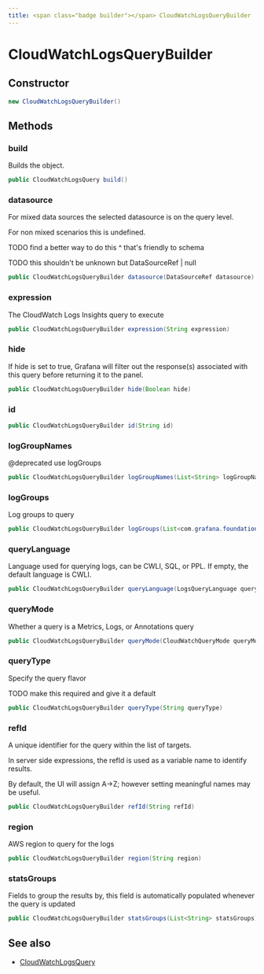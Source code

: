 ```yaml
---
title: <span class="badge builder"></span> CloudWatchLogsQueryBuilder
---
```

# <span class="badge builder"></span> CloudWatchLogsQueryBuilder

## Constructor

```java
new CloudWatchLogsQueryBuilder()
```
## Methods

### <span class="badge object-method"></span> build

Builds the object.

```java
public CloudWatchLogsQuery build()
```

### <span class="badge object-method"></span> datasource

For mixed data sources the selected datasource is on the query level.

For non mixed scenarios this is undefined.

TODO find a better way to do this ^ that's friendly to schema

TODO this shouldn't be unknown but DataSourceRef | null

```java
public CloudWatchLogsQueryBuilder datasource(DataSourceRef datasource)
```

### <span class="badge object-method"></span> expression

The CloudWatch Logs Insights query to execute

```java
public CloudWatchLogsQueryBuilder expression(String expression)
```

### <span class="badge object-method"></span> hide

If hide is set to true, Grafana will filter out the response(s) associated with this query before returning it to the panel.

```java
public CloudWatchLogsQueryBuilder hide(Boolean hide)
```

### <span class="badge object-method"></span> id

```java
public CloudWatchLogsQueryBuilder id(String id)
```

### <span class="badge object-method"></span> logGroupNames

@deprecated use logGroups

```java
public CloudWatchLogsQueryBuilder logGroupNames(List<String> logGroupNames)
```

### <span class="badge object-method"></span> logGroups

Log groups to query

```java
public CloudWatchLogsQueryBuilder logGroups(List<com.grafana.foundation.cog.Builder<LogGroup>> logGroups)
```

### <span class="badge object-method"></span> queryLanguage

Language used for querying logs, can be CWLI, SQL, or PPL. If empty, the default language is CWLI.

```java
public CloudWatchLogsQueryBuilder queryLanguage(LogsQueryLanguage queryLanguage)
```

### <span class="badge object-method"></span> queryMode

Whether a query is a Metrics, Logs, or Annotations query

```java
public CloudWatchLogsQueryBuilder queryMode(CloudWatchQueryMode queryMode)
```

### <span class="badge object-method"></span> queryType

Specify the query flavor

TODO make this required and give it a default

```java
public CloudWatchLogsQueryBuilder queryType(String queryType)
```

### <span class="badge object-method"></span> refId

A unique identifier for the query within the list of targets.

In server side expressions, the refId is used as a variable name to identify results.

By default, the UI will assign A->Z; however setting meaningful names may be useful.

```java
public CloudWatchLogsQueryBuilder refId(String refId)
```

### <span class="badge object-method"></span> region

AWS region to query for the logs

```java
public CloudWatchLogsQueryBuilder region(String region)
```

### <span class="badge object-method"></span> statsGroups

Fields to group the results by, this field is automatically populated whenever the query is updated

```java
public CloudWatchLogsQueryBuilder statsGroups(List<String> statsGroups)
```

## See also

 * <span class="badge object-type-class"></span> [CloudWatchLogsQuery](./object-CloudWatchLogsQuery.md)
